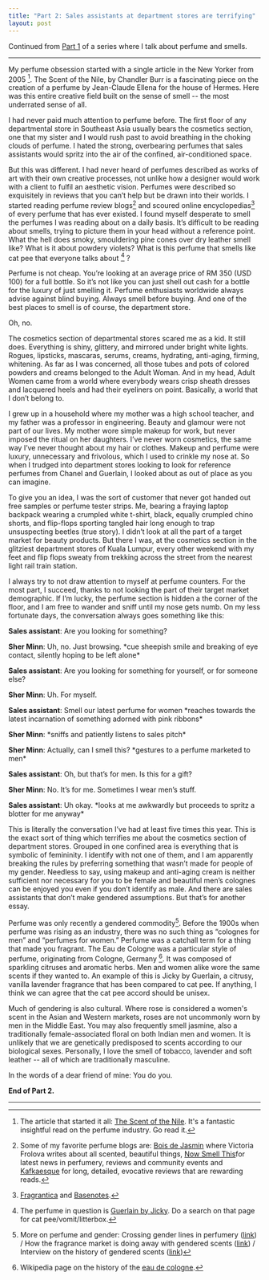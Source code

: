 ```yaml
---
title: "Part 2: Sales assistants at department stores are terrifying"
layout: post
---
```


Continued from [Part 1](/2016/11/06/nail-polish-made-me-puke.html) of a series where I talk about perfume and smells.

---

My perfume obsession started with a single article in the New Yorker from 2005 [^1]. The Scent of the Nile, by Chandler Burr is a fascinating piece on the creation of a perfume by Jean-Claude Ellena for the house of Hermes. Here was this entire creative field built on the sense of smell -- the most underrated sense of all. 

I had never paid much attention to perfume before. The first floor of any departmental store in Southeast Asia usually bears the cosmetics section, one that my sister and I would rush past to avoid breathing in the choking clouds of perfume. I hated the strong, overbearing perfumes that sales assistants would spritz into the air of the confined, air-conditioned space.

But this was different. I had never heard of perfumes described as works of art with their own creative processes, not unlike how a designer would work with a client to fulfil an aesthetic vision. Perfumes were described so exquisitely in reviews that you can’t help but be drawn into their worlds. I started reading perfume review blogs[^2] and scoured online encyclopedias[^3] of every perfume that has ever existed. I found myself desperate to smell the perfumes I was reading about on a daily basis. It’s difficult to be reading about smells, trying to picture them in your head without a reference point. What the hell does smoky, smouldering pine cones over dry leather smell like? What is it about powdery violets? What is this perfume that smells like cat pee that everyone talks about [^6] ?

Perfume is not cheap. You’re looking at an average price of RM 350 (USD 100) for a full bottle. So it’s not like you can just shell out cash for a bottle for the luxury of just smelling it. Perfume enthusiasts worldwide always advise against blind buying. Always smell before buying. And one of the best places to smell is of course, the department store. 

Oh, no.

The cosmetics section of departmental stores scared me as a kid. It still does. Everything is shiny, glittery, and mirrored under bright white lights. Rogues, lipsticks, mascaras, serums, creams, hydrating, anti-aging, firming, whitening. As far as I was concerned, all those tubes and pots of colored powders and creams belonged to the Adult Woman. And in my head, Adult Women came from a world where everybody wears crisp sheath dresses and lacquered heels and had their eyeliners on point. Basically, a world that I don’t belong to.

I grew up in a household where my mother was a high school teacher, and my father was a professor in engineering. Beauty and glamour were not part of our lives. My mother wore simple makeup for work, but never imposed the ritual on her daughters. I’ve never worn cosmetics, the same way I’ve never thought about my hair or clothes. Makeup and perfume were luxury, unnecessary and frivolous, which I used to crinkle my nose at. So when I trudged into department stores looking to look for reference perfumes from Chanel and Guerlain, I looked about as out of place as you can imagine.

To give you an idea, I was the sort of customer that never got handed out free samples or perfume tester strips.  Me, bearing a fraying laptop backpack wearing a crumpled white t-shirt, black, equally crumpled chino shorts, and flip-flops sporting tangled hair long enough to trap unsuspecting beetles (true story). I didn’t look at all the part of a target market for beauty products. But there I was, at the cosmetics section in the glitziest department stores of Kuala Lumpur, every other weekend with my feet and flip flops sweaty from trekking across the street from the nearest light rail train station.

I always try to not draw attention to myself at perfume counters. For the most part, I succeed, thanks to not looking the part of their target market demographic. If I’m lucky, the perfume section is hidden a the corner of the floor, and I am free to wander and sniff until my nose gets numb. On my less fortunate days, the conversation always goes something like this:

<div class='indented'>
  <p>
    <strong>Sales assistant</strong>: Are you looking for something?
  </p>
  <p>
    <strong>Sher Minn</strong>: Uh, no. Just browsing. *cue sheepish smile and breaking of eye contact, silently hoping to be left alone*
  </p>

  <p>
    <strong>Sales assistant</strong>: Are you looking for something for yourself, or for someone else?
  </p>

  <p>
    <strong>Sher Minn</strong>: Uh. For myself.
  </p>

  <p>
    <strong>Sales assistant</strong>: Smell our latest perfume for women *reaches towards the latest incarnation of something adorned with pink ribbons*
  </p>

  <p>
    <strong>Sher Minn</strong>: *sniffs and patiently listens to sales pitch*
  </p>

  <p>
    <strong>Sher Minn</strong>: Actually, can I smell this? *gestures to a perfume marketed to men*
  </p>

  <p>
    <strong>Sales assistant</strong>: Oh, but that’s for men. Is this for a gift?
  </p>

  <p>
    <strong>Sher Minn</strong>: No. It’s for me. Sometimes I wear men’s stuff.
  </p>

  <p>
  <strong>Sales assistant</strong>: Uh okay. *looks at me awkwardly but proceeds to spritz a blotter for me anyway*
  </p>
</div>

This is literally the conversation I’ve had at least five times this year. This is the exact sort of thing which terrifies me about the cosmetics section of department stores. Grouped in one confined area is everything that is symbolic of femininity. I identify with not one of them, and I am apparently breaking the rules by preferring something that wasn’t made for people of my gender. Needless to say, using makeup and anti-aging cream is neither sufficient nor necessary for you to be female and beautiful men’s colognes can be enjoyed you even if you don’t identify as male. And there are sales assistants that don’t make gendered assumptions. But that’s for another essay.

Perfume was only recently a gendered commodity[^5]. Before the 1900s when perfume was rising as an industry, there was no such thing as “colognes for men” and “perfumes for women.” Perfume was a catchall term for a thing that made you fragrant. The Eau de Cologne was a particular style of perfume, originating from Cologne, Germany [^4]. It was composed of sparkling citruses and aromatic herbs. Men and women alike wore the same scents if they wanted to. An example of this is Jicky by Guerlain, a citrusy, vanilla lavender fragrance that has been compared to cat pee. If anything, I think we can agree that the cat pee accord should be unisex.

Much of gendering is also cultural. Where rose is considered a women's scent in the Asian and Western markets, roses are not uncommonly worn by men in the Middle East. You may also frequently smell jasmine, also a traditionally female-associated floral on both Indian men and women. It is unlikely that we are genetically predisposed to scents according to our biological sexes. Personally, I love the smell of tobacco, lavender and soft leather -- all of which are traditionally masculine.

In the words of a dear friend of mine: You do you. 

__End of Part 2.__

---

[^1]: The article that started it all: [The Scent of the Nile](http://www.newyorker.com/magazine/2005/03/14/the-scent-of-the-nile). It's a fantastic insightful read on the perfume industry. Go read it.

[^2]: Some of my favorite perfume blogs are: [Bois de Jasmin](http://boisdejasmin.com/) where Victoria Frolova writes about all scented, beautiful things, [Now Smell This](http://www.nstperfume.com/)for latest news in perfumery, reviews and community events and [Kafkaesque](http://www.kafkaesqueblog.com/) for long, detailed, evocative reviews that are rewarding reads.

[^3]: [Fragrantica](http://fragrantica.com) and [Basenotes](http://basenotes.net).

[^4]: Wikipedia page on the history of the [eau de cologne](https://www.wikiwand.com/en/Eau_de_Cologne).

[^5]: More on perfume and gender: Crossing gender lines in perfumery ([link](http://boisdejasmin.com/2012/02/running-with-the-boys-adventures-at-the-fragrance-counter.html)) / How the fragrance market is doing away with gendered scents ([link](http://luxurysociety.com/en/articles/2016/02/scent-beyond-sex-how-luxury-fragrance-marketing-is-changing/)) / Interview on the history of gendered scents ([link](http://boisdejasmin.com/2005/10/perfume_and_gen.html))

[^6]: The perfume in question is [Guerlain by Jicky](http://www.fragrantica.com/perfume/Guerlain/Jicky-103.html). Do a search on that page for cat pee/vomit/litterbox.